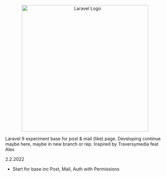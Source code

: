 <p align="center"><a href="https://laravel.com" target="_blank"><img src="https://raw.githubusercontent.com/laravel/art/master/logo-lockup/5%20SVG/2%20CMYK/1%20Full%20Color/laravel-logolockup-cmyk-red.svg" width="400" alt="Laravel Logo"></a></p>

Laravel 9 experiment base for post & mail (like) page. Developing continue maybe here, maybe in new branch or rep. Inspired by Traversymedia feat Alex 

2.2.2022
- Start for base inc Post, Mail, Auth with Permissions
